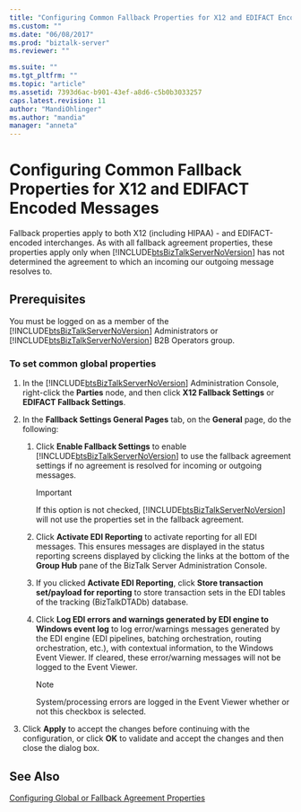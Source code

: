 ```yaml
---
title: "Configuring Common Fallback Properties for X12 and EDIFACT Encoded Messages | Microsoft Docs"
ms.custom: ""
ms.date: "06/08/2017"
ms.prod: "biztalk-server"
ms.reviewer: ""

ms.suite: ""
ms.tgt_pltfrm: ""
ms.topic: "article"
ms.assetid: 7393d6ac-b901-43ef-a8d6-c5b0b3033257
caps.latest.revision: 11
author: "MandiOhlinger"
ms.author: "mandia"
manager: "anneta"
---
```

# Configuring Common Fallback Properties for X12 and EDIFACT Encoded Messages
Fallback properties apply to both X12 (including HIPAA) - and EDIFACT-encoded interchanges. As with all fallback agreement properties, these properties apply only when [!INCLUDE[btsBizTalkServerNoVersion](../includes/btsbiztalkservernoversion-md.md)] has not determined the agreement to which an incoming our outgoing message resolves to.  
  
## Prerequisites  
 You must be logged on as a member of the [!INCLUDE[btsBizTalkServerNoVersion](../includes/btsbiztalkservernoversion-md.md)] Administrators or [!INCLUDE[btsBizTalkServerNoVersion](../includes/btsbiztalkservernoversion-md.md)] B2B Operators group.  
  
### To set common global properties  
  
1. In the [!INCLUDE[btsBizTalkServerNoVersion](../includes/btsbiztalkservernoversion-md.md)] Administration Console, right-click the **Parties** node, and then click **X12 Fallback Settings** or **EDIFACT Fallback Settings**.  
  
2. In the **Fallback Settings General Pages** tab, on the **General** page, do the following:  
  
   1. Click **Enable Fallback Settings** to enable [!INCLUDE[btsBizTalkServerNoVersion](../includes/btsbiztalkservernoversion-md.md)] to use the fallback agreement settings if no agreement is resolved for incoming or outgoing messages.  
  
      > [!IMPORTANT]
      >  If this option is not checked, [!INCLUDE[btsBizTalkServerNoVersion](../includes/btsbiztalkservernoversion-md.md)] will not use the properties set in the fallback agreement.  
  
   2. Click **Activate EDI Reporting** to activate reporting for all EDI messages. This ensures messages are displayed in the status reporting screens displayed by clicking the links at the bottom of the **Group Hub** pane of the BizTalk Server Administration Console.  
  
   3. If you clicked **Activate EDI Reporting**, click **Store transaction set/payload for reporting** to store transaction sets in the EDI tables of the tracking (BizTalkDTADb) database.  
  
   4. Click **Log EDI errors and warnings generated by EDI engine to Windows event log** to log error/warnings messages generated by the EDI engine (EDI pipelines, batching orchestration, routing orchestration, etc.), with contextual information, to the Windows Event Viewer. If cleared, these error/warning messages will not be logged to the Event Viewer.  
  
      > [!NOTE]
      >  System/processing errors are logged in the Event Viewer whether or not this checkbox is selected.  
  
3. Click **Apply** to accept the changes before continuing with the configuration, or click **OK** to validate and accept the changes and then close the dialog box.  
  
## See Also  
 [Configuring Global or Fallback Agreement Properties](../core/configuring-global-or-fallback-agreement-properties.md)
